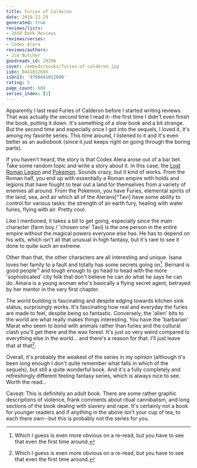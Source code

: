 ```yaml
---
title: Furies of Calderon
date: 2018-12-29
generated: true
reviews/lists:
- 2018 Book Reviews
reviews/series:
- Codex Alera
reviews/authors:
- Jim Butcher
goodreads_id: 29396
cover: /embeds/books/furies-of-calderon.jpg
isbn: 044101268X
isbn13: '9780441012688'
rating: 5
page_count: 688
series_index: [1]
---
```

Apparently I last read Furies of Calderon before I started writing reviews. That was actually the second time I read it--the first time I didn't even finish the book, putting it down. It's something of a slow book and a bit strange. But the second time and especially once I got into the sequels, I loved it, it's among my favorite series. This time around, I listened to it and it's even better as an audiobook (since it just keeps right on going through the boring parts).  

If you haven't heard, the story is that Codex Alera arose out of a bar bet. Take some random topic and write a story about it. In this case, the [Lost Roman Legion](https://en.wikipedia.org/wiki/Legio_IX_Hispana) and [Pokemon](https://en.wikipedia.org/wiki/Pokemon). Sounds crazy, but it kind of works. From the Roman half, you end up with essentially a Roman empire with holds and legions that have fought to tear out a land for themselves from a variety of enemies all around. From the Pokemon, you have Furies, elemental spirits of the land, sea, and air which all of the Alerans[^Tavi] have some ability to control for various tasks: the strength of an earth fury, healing with water furies, flying with air. Pretty cool.  

<!--more-->

Like I mentioned, it takes a bit to get going, especially since the main character (farm boy / 'chosen one' Tavi) is the one person in the entire empire without the magical powers everyone else has. He has to depend on his wits, which isn't all that unusual in high fantasy, but it's rare to see it done to quite such an extreme.  

Other than that, the other characters are all interesting and unique. Isana loves her family to a fault and totally has some secrets going on[^reread]. Bernard is good people™ and tough enough to go head to head with the more 'sophisticated' city folk that don't believe he can do what he says he can do. Amara is a young woman who's basically a flying secret agent, betrayed by her mentor in the very first chapter.  

The world building is fascinating and despite edging towards kitchen sink status, surprisingly works. It's fascinating how real and everyday the furies are made to feel, despite being so fantastic. Conversely, the 'alien' bits to the world are what really makes things interesting. You have the 'barbarian' Marat who seem to bond with animals rather than furies and the cultural clash you'll get there and the wax forest. It's just so very weird compared to everything else in the world... and there's a reason for that. I'll just leave that at that[^reread].  

Overall, it's probably the weakest of the series in my opinion (although it's been long enough I don't quite remember what falls in which of the sequels), but still a quite wonderful book. And it's a fully completely and refreshingly different feeling fantasy series, which is always nice to see. Worth the read...  

Caveat: This is definitely an adult book. There are some rather graphic descriptions of violence, frank comments about ritual cannibalism, and long sections of the book dealing with slavery and rape. It's certainly not a book for younger readers and if anything in the above isn't your cup of tea, to each there own--but this is probably not the series for you.  

[^reread]: Which I guess is even more obvious on a re-read, but you have to see that even the first time around.
